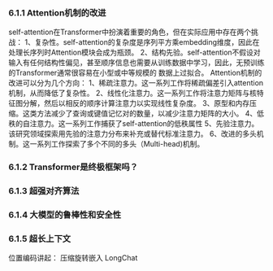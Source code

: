 ### 6.1.1 Attention机制的改进
self-attention在Transformer中扮演着重要的角色，但在实际应用中存在两个挑战：
1、复杂性。self-attention的复杂度是序列平方乘embedding维度，因此在处理长序列时Attention模块会成为瓶颈。
2、结构先验。self-attention不假设对输入有任何结构性偏见，甚至顺序信息也需要从训练数据中学习，因此，无预训练的Transformer通常很容易在小型或中等规模的
数据上过拟合。
Attention机制的改进可以分为几个方向：
1、稀疏注意力。这一系列工作将稀疏偏差引入attention机制，从而降低了复杂性。
2、线性化注意力。这一系列工作将注意力矩阵与核特征图分解，然后以相反的顺序计算注意力以实现线性复杂度。
3、原型和内存压缩。这类方法减少了查询或键值记忆对的数量，以减少注意力矩阵的大小。
4、低秩的自注意力。这一系列工作捕获了self-attention的低秩属性
5、先验注意力。该研究领域探索用先验的注意力分布来补充或替代标准注意力。
6、改进的多头机制。这一系列工作探索了多个不同的多头（Multi-head)机制。

### 6.1.2 Transformer是终极框架吗？


### 6.1.3 超强对齐算法



### 6.1.4 大模型的鲁棒性和安全性


### 6.1.5 超长上下文
位置编码讲起：
压缩旋转嵌入
LongChat




